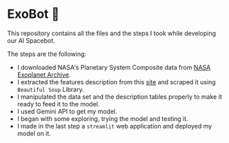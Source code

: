 # ExoBot 🤖

This repository contains all the files and the steps I took while developing our AI Spacebot.

The steps are the following:
- I downloaded NASA's Planetary System Composite data from [NASA Exoplanet Archive](https://exoplanetarchive.ipac.caltech.edu/).
- I extracted the features description from this [site](https://exoplanetarchive.ipac.caltech.edu/docs/API_PS_columns.html) and scraped it using ```Beautiful Soup``` Library.
- I manipulated the data set and the description tables properly to make it ready to feed it to the model.
- I used Gemini API to get my model.
- I began with some exploring, trying the model and testing it.
- I made in the last step a ```streamlit``` web application and deployed my model on it.
